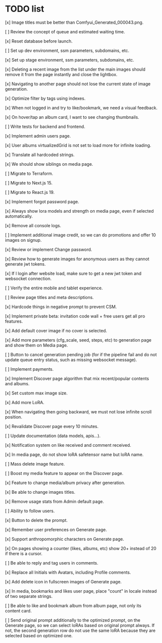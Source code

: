 # TODO list

[x] Image titles must be better than Comfyui_Generated_000043.png.

[ ] Review the concept of queue and estimated waiting time.

[x] Reset database before launch.

[ ] Set up dev environment, ssm parameters, subdomains, etc.

[x] Set up stage environment, ssm parameters, subdomains, etc.

[x] Deleting a recent image from the list under the main images should remove it from the page instantly and close the lightbox.

[x] Navigating to another page should not lose the current state of image generation.

[x] Optimize filter by tags using indexes.

[x] When not logged in and try to like/bookmark, we need a visual feedback.

[x] On hover/tap an album card, I want to see changing thumbnails.

[ ] Write tests for backend and frontend.

[x] Implement admin users page.

[x] User albums virtualizedGrid is not set to load more for infinite loading.

[x] Translate all hardcoded strings.

[x] We should show siblings on media page.

[ ] Migrate to Terraform.

[ ] Migrate to Next.js 15.

[ ] Migrate to React.js 19.

[x] Implement forgot password page.

[x] Always show lora models and strength on media page, even if selected automatically.

[x] Remove all console logs.

[ ] Implement additional image credit, so we can do promotions and offer 10 images on signup.

[x] Review or implement Change password.

[x] Review how to generate images for anonymous users as they cannot generate jwt tokens.

[x] If I login after website load, make sure to get a new jwt token and websocket connection.

[ ] Verify the entire mobile and tablet experience.

[ ] Review page titles and meta descriptions.

[x] Hardcode things in negative prompt to prevent CSM.

[x] Implement private beta: invitation code wall + free users get all pro features.

[x] Add default cover image if no cover is selected.

[x] Add more parameters (cfg_scale, seed, steps, etc) to generation page and show them on Media page.

[ ] Button to cancel generation pending job (for if the pipeline fail and do not update queue entry status, such as missing websocket message).

[ ] Implement payments.

[x] Implement Discover page algorithm that mix recent/popular contents and albums.

[x] Set custom max image size.

[x] Add more LoRA.

[x] When navigating then going backward, we must not lose infinite scroll position.

[x] Revalidate Discover page every 10 minutes.

[ ] Update documentation (data models, apis...).

[x] Notification system on like received and comment received.

[x] In media page, do not show loRA safetensor name but loRA name.

[ ] Mass delete image feature.

[ ] Boost my media feature to appear on the Discover page.

[x] Feature to change media/album privacy after generation.

[x] Be able to change images titles.

[x] Remove usage stats from Admin default page.

[ ] Ability to follow users.

[x] Button to delete the prompt.

[x] Remember user preferences on Generate page.

[x] Support anthropomorphic characters on Generate page.

[x] On pages showing a counter (likes, albums, etc) show 20+ instead of 20 if there is a cursor.

[ ] Be able to reply and tag users in comments.

[x] Replace all Initials with Avatars, including Profile comments.

[x] Add delete icon in fullscreen images of Generate page.

[x] In media, bookmarks and likes user page, place "count" in locale instead of two separate strings.

[ ] Be able to like and bookmark album from album page, not only its content card.

[ ] Send original prompt additionally to the optimized prompt, on the Generate page, so we can select loRAs based on original prompt always. If not, the second generation row do not use the same loRA because they are selected based on optimized one.
